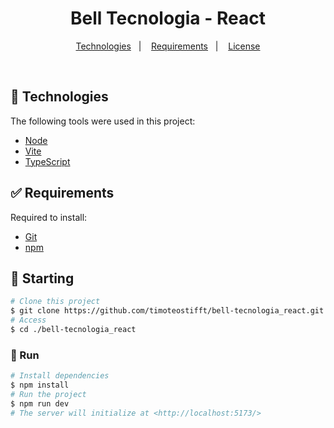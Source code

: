 <h1 align="center">
  Bell Tecnologia - React
</h1>

<p align="center">
  <a href="#-technologies">Technologies</a>&nbsp;&nbsp;&nbsp;|&nbsp;&nbsp;&nbsp;
  <a href="#-requirements">Requirements</a>&nbsp;&nbsp;&nbsp;|&nbsp;&nbsp;&nbsp;
  <a href="#memo-license">License</a>
</p>

<br>

## 🚀 Technologies

The following tools were used in this project:

- [Node](https://nodejs.org/en/)
- [Vite](https://vitejs.dev/)
- [TypeScript](https://www.typescriptlang.org/)

## ✅ Requirements

Required to install:

- [Git](https://git-scm.com/)
- [npm](https://www.npmjs.com/)

## 🏁 Starting

```bash
# Clone this project
$ git clone https://github.com/timoteostifft/bell-tecnologia_react.git
# Access
$ cd ./bell-tecnologia_react
```

### 🚗 Run

```bash
# Install dependencies
$ npm install
# Run the project
$ npm run dev
# The server will initialize at <http://localhost:5173/>
```